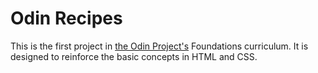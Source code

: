 # Odin Recipes

This is the first project in [the Odin Project's](https://www.theodinproject.com/) Foundations curriculum. It is designed to reinforce the basic concepts in HTML and CSS.